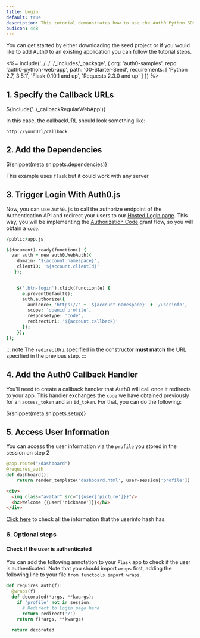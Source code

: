 ```yaml
---
title: Login
default: true
description: This tutorial demonstrates how to use the Auth0 Python SDK to add authentication and authorization to your web app
budicon: 448
---
```


You can get started by either downloading the seed project or if you would like to add Auth0 to an existing application you can follow the tutorial steps.

<%= include('../../../_includes/_package', {
  org: 'auth0-samples',
  repo: 'auth0-python-web-app',
  path: '00-Starter-Seed',
  requirements: [
    'Python 2.7, 3.5.1',
    'Flask 0.10.1 and up',
    'Requests 2.3.0 and up'
  ]
}) %>

## 1. Specify the Callback URLs

${include('../_callbackRegularWebApp')}

In this case, the callbackURL should look something like:

```text
http://yourUrl/callback
```

## 2. Add the Dependencies

${snippet(meta.snippets.dependencies)}

This example uses `flask` but it could work with any server

## 3. Trigger Login With Auth0.js

Now, you can use `Auth0.js` to call the authorize endpoint of the Authentication API and redirect your users to our [Hosted Login page](/hosted-pages/login). This way, you will be implementing the [Authorization Code](/api-auth/grant/authorization-code) grant flow, so you will obtain a `code`.

```j
/public/app.js

$(document).ready(function() {
  var auth = new auth0.WebAuth({
    domain: '${account.namespace}',
    clientID: '${account.clientId}'
   });


    $('.btn-login').click(function(e) {
      e.preventDefault();
      auth.authorize({
        audience: 'https://' + '${account.namespace}' + '/userinfo',
        scope: 'openid profile',
        responseType: 'code',
        redirectUri: '${account.callback}'
      });
    });
});  
```

::: note
The `redirectUri` specified in the constructor **must match** the URL specified in the previous step.
:::

## 4. Add the Auth0 Callback Handler

You'll need to create a callback handler that Auth0 will call once it redirects to your app. This handler exchanges the `code` we have obtained previously for an `access_token` and an `id_token`. For that, you can do the following:

${snippet(meta.snippets.setup)}

## 5. Access User Information

You can access the user information via the `profile` you stored in the session on step 2

```python
@app.route("/dashboard")
@requires_auth
def dashboard():
    return render_template('dashboard.html', user=session['profile'])

```

```html
<div>
  <img class="avatar" src="{{user['picture']}}"/>
  <h2>Welcome {{user['nickname']}}</h2>
</div>
```

[Click here](/user-profile) to check all the information that the userinfo hash has.

### 6. Optional steps

#### Check if the user is authenticated

You can add the following annotation to your `Flask` app to check if the user is authenticated. Note that you should import `wraps` first, adding the following line to your file `from functools import wraps`.

```python
def requires_auth(f):
  @wraps(f)
  def decorated(*args, **kwargs):
    if 'profile' not in session:
      # Redirect to Login page here
      return redirect('/')
    return f(*args, **kwargs)

  return decorated
```
